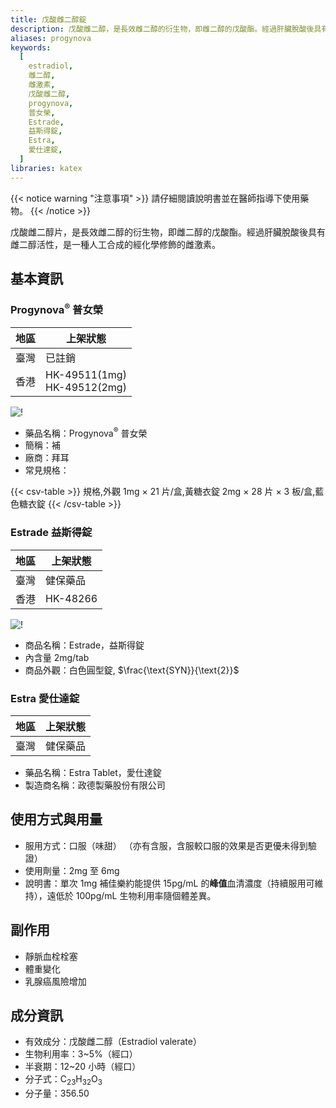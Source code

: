 ```yaml
---
title: 戊酸雌二醇錠
description: 戊酸雌二醇，是長效雌二醇的衍生物，即雌二醇的戊酸酯。經過肝臟脫酸後具有雌二醇活性，是一種人工合成的經化學修飾的雌激素。
aliases: progynova
keywords:
  [
    estradiol,
    雌二醇,
    雌激素,
    戊酸雌二醇,
    progynova,
    普女榮,
    Estrade,
    益斯得錠,
    Estra,
    愛仕達錠,
  ]
libraries: katex
---
```


{{< notice warning "注意事項" >}}
請仔細閱讀說明書並在醫師指導下使用藥物。
{{< /notice >}}

戊酸雌二醇片，是長效雌二醇的衍生物，即雌二醇的戊酸酯。經過肝臟脫酸後具有雌二醇活性，是一種人工合成的經化學修飾的雌激素。

## 基本資訊

### Progynova<sup>&reg;</sup> 普女榮

| 地區 | 上架狀態                       |
| ---- | ------------------------------ |
| 臺灣 | 已註銷                         |
| 香港 | HK-49511(1mg)<br>HK-49512(2mg) |

![!](/images/medicine/progynova/progynova-th.png)

- 藥品名稱：Progynova<sup>&reg;</sup> 普女榮
- 簡稱：補
- 廠商：拜耳
- 常見規格：

{{< csv-table >}}
規格,外觀
1mg × 21 片/盒,黃糖衣錠
2mg × 28 片 × 3 板/盒,藍色糖衣錠
{{< /csv-table >}}

### Estrade 益斯得錠

| 地區 | 上架狀態 |
| ---- | -------- |
| 臺灣 | 健保藥品 |
| 香港 | HK-48266 |

![!](https://zh-tw.sltung.com.tw/tung/OPD/DGDF/images/DG/tpgn.jpg)

- 商品名稱：Estrade，益斯得錠
- 內含量 2mg/tab
- 商品外觀：白色圓型錠, $\frac{\text{SYN}}{\text{2}}$

### Estra 愛仕達錠

| 地區 | 上架狀態 |
| ---- | -------- |
| 臺灣 | 健保藥品 |

- 藥品名稱：Estra Tablet，愛仕達錠
- 製造商名稱：政德製藥股份有限公司

## 使用方式與用量

- 服用方式：口服（味甜）
  （亦有含服，含服較口服的效果是否更優未得到驗證）
- 使用劑量：2mg 至 6mg
- 說明書：單次 1mg 補佳樂約能提供 15pg/mL 的**峰值**血清濃度（持續服用可維持），遠低於 100pg/mL
  生物利用率隨個體差異。

## 副作用

- 靜脈血栓栓塞
- 體重變化
- 乳腺癌風險增加

## 成分資訊

- 有效成分：戊酸雌二醇（Estradiol valerate）
- 生物利用率：3~5%（經口）
- 半衰期：12~20 小時（經口）
- 分子式：C<sub>23</sub>H<sub>32</sub>O<sub>3</sub>
- 分子量：356.50
